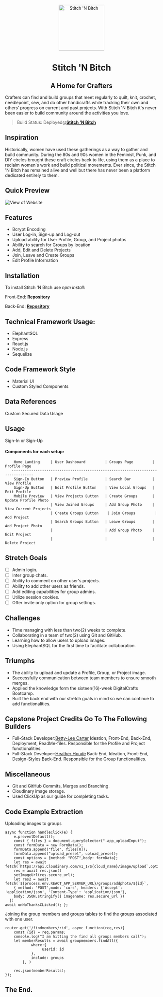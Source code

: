 <p align="center">
  <a href="https://stitchnbitch.onrender.com/" rel="" target="_blank"><img width="150" src="https://res.cloudinary.com/dexffe7jc/image/upload/v1675447587/kp0ykq0joo93crqx0xha.jpg" alt="Stitch 'N Bitch"></a></p>
</p>
<h1 align="center">Stitch 'N Bitch</h1>
<h2 align="center">A Home for Crafters</h2>

Crafters can find and build groups that meet regularly to quilt, knit, crochet, needlepoint, sew, and do other handicrafts while tracking their own and others’ progress on current and past projects. With Stitch 'N Bitch it's never been easier to build community around the activities you love.

> Build Status:
Deployed@**[Stitch 'N Bitch](https://stitchnbitch.onrender.com/)**

## Inspiration

Historically, women have used these gatherings as a way to gather and build community. During the 80s and 90s women in the Feminist, Punk, and DIY circles brought these craft circles back to life, using them as a place to reclaim women's work and build political movements. Ever since, the Stitch 'N Bitch has remained alive and well but there has never been a platform dedicated entirely to them. 

## Quick Preview

<img src="https://res.cloudinary.com/dexffe7jc/image/upload/v1676647788/stitch_z5l9os.gif" alt="View of Website"/>

## Features
- Bcrypt Encoding
- User Log-in, Sign-up and Log-out
- Upload ability for User Profile, Group, and Project photos
- Ability to search for Groups by location
- Add, Edit and Delete Projects
- Join, Leave and Create Groups
- Edit Profile Information

## Installation
To install Stitch 'N Bitch use *npm install*:

Front-End:
**[Repository](https://github.com/hhoude36/StitchNBitch-Client)**

Back-End:
**[Repository](https://github.com/hhoude36/StitchNBitch-Server)**

## Technical Framework Usage:
- ElephantSQL
- Express
- React.js
- Node.js
- Sequelize

## Code Framework Style
- Material UI
- Custom Styled Components

## Data References
Custom Secured Data Usage

## Usage
Sign-In or Sign-Up

  <h4>Components for each setup:</h4>

        Home Landing     | User Dashboard         | Groups Page         | Profile Page
       --------------------------------------------------------------------------------
        Sign-In Button   | Preview Profile        | Search Bar          | View Profile
        Sign-Up Button   | Edit Profile Button    | View Local Groups   | Edit Profile
        Mobile Preview   | View Projects Button   | Create Groups       | Update Profile Photo
                         | View Joined Groups     | Add Group Photo     | View Current Projects
                         | Create Groups Button    | Join Groups         | Add Project
                         | Search Groups Button   | Leave Groups        | Add Project Photo
                         |                        | Add Group Photo     | Edit Project
                         |                        |                     | Delete Project
        
## Stretch Goals
- [ ] Admin login.
- [ ] Inter group chats.
- [ ] Ability to comment on other user's projects.
- [ ] Ability to add other users as friends.
- [ ] Add editing capabilities for group admins.
- [ ] Utilize session cookies.
- [ ] Offer invite only option for group settings.

## Challenges
- Time managing with less than two(2) weeks to complete. 
- Collaborating in a team of two(2) using Git and GitHub.
- Learning how to allow users to upload images.
- Using ElephantSQL for the first time to facilitate collaboration.  

## Triumphs
- The ability to upload and update a Profile, Group, or Project image.
- Successfully communication between team members to ensure smooth merges.
- Applied the knowledge form the sixteen(16)-week DigitalCrafts Bootcamp.
- Built the back end with our stretch goals in mind so we can continue to add functionalities. 

## Capstone Project Credits Go To The Following Builders
 
- Full-Stack Developer:[Betty-Lee Carter](https://github.com/hhoude36) Ideation, Front-End, Back-End, Deployment, ReadMe-files. Responsible for the Profile and Project functionalities. 
- Full-Stack Developer:[Heather Houde](https://github.com/deliflows) Back-End, Ideation, Front-End, Design-Styles Back-End. Responsible for the Group functionalities. 

## Miscellaneous 
- Git and GitHub Commits, Merges and Branching.
- Cloudinary image storage.
- Used ClickUp as our guide for completing tasks.


## Code Example Extraction
Uploading images to groups
```
async function handleClick(e) {
    e.preventDefault();
    const { files } = document.querySelector(".app_uploadInput");
    const formData = new FormData();
    formData.append("file", files[0]);
    formData.append("upload_preset", upload_preset);
    const options = {method: "POST",body: formData};
    let res = await fetch(`https://api.Cloudinary.com/v1_1/${cloud_name}/image/upload`,options)
    res = await res.json()
    setImageUrl(res.secure_url);
    let res2 = await fetch(`${process.env.REACT_APP_SERVER_URL}/groups/addphoto/${id}`,
    { method: 'POST',mode: 'cors', headers: {'Accept': 'application/json', 'Content-Type': 'application/json'},
    body: JSON.stringify({ imagename: res.secure_url })
  })
await onNoThanksCLicked(); };

```
Joining the group members and groups tables to find the groups associated with one user.
```
router.get('/findmembers/:id', async function(req,res){
    const {id} = req.params;
    console.log("I am hitting the find all groups members call");
    let memberResults = await groupmembers.findAll({
            where:{
                 userid: id
            },
            include: groups
        }, )
        
    res.json(memberResults); 
});
```

## The End.